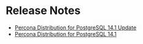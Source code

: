 # Release Notes

* [Percona Distribution for PostgreSQL 14.1 Update](release-notes-v14.1.upd.md)
* [Percona Distribution for PostgreSQL 14.1](release-notes-v14.1.md)